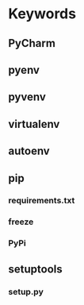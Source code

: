 # Keywords

## PyCharm

## pyenv

## pyvenv

## virtualenv

## autoenv

## pip

### requirements.txt

### freeze

### PyPi

## setuptools

### setup.py
